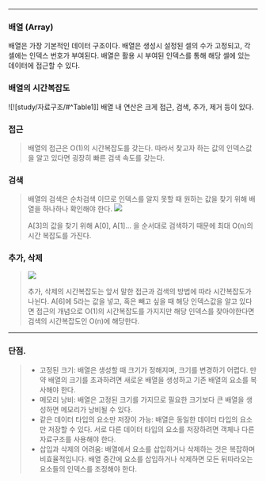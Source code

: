 
---

### 배열 (Array)

배열은 가장 기본적인 데이터 구조이다. 배열은 생성시 설정된 셀의 수가 고정되고, 각 셀에는 인덱스 번호가 부여된다. 배열은 활용 시 부여된 인덱스를 통해 해당 셀에 있는 데이터에 접근할 수 있다.

### 배열의 시간복잡도

![![study/자료구조/#^Table1]]
배열 내 연산은 크게 접근, 검색, 추가, 제거 등이 있다.


### 접근

>   
>   배열의 접근은 O(1)의 시간복잡도를 갖는다. 따라서 찾고자 하는 값의 인덱스값을 알고 있다면 굉장히 
>   빠른 검색 속도를 갖는다.
>   

### 검색

>   
>   배열의 검색은 순차검색 이므로 인덱스를 알지 못할 때 원하는 값을 찾기 위해 배열을 하나하나 확인해야 한다.
>   ![](https://i.imgur.com/HI7Xtlh.png)
>   
>   A[3]의 값을 찾기 위해 A[0], A[1]... 을 순서대로 검색하기 때문에 최대 O(n)의 시간 복잡도를 가진다.
>

### 추가, 삭제

>   ![](https://i.imgur.com/H8aQO9I.png)
>
>   추가, 삭제의 시간복잡도는 앞서 말한 접근과 검색의 방법에 따라 시간복잡도가 나뉜다.
>   A[6]에 5라는 값을 넣고, 혹은 빼고 싶을 때 해당 인덱스값을 알고 있다면 접근의 개념으로 O(1)의 
>   시간복잡도를 가지지만 해당 인덱스를 찾아야한다면 검색의 시간복잡도인 O(n)에 해당한다.
>

---

### 단점.

>
>   - 고정된 크기:
>   배열은 생성할 때 크기가 정해지며, 크기를 변경하기 어렵다. 만약 배열의 크기를 초과하려면 새로운 배열을 생성하고 기존 배열의 요소를 복사해야 한다.
>   - 메모리 낭비:
>   배열은 고정된 크기를 가지므로 필요한 크기보다 큰 배열을 생성하면 메모리가 낭비될 수 있다.
>   - 같은 데이터 타입의 요소만 저장이 가능:
>   배열은 동일한 데이터 타입의 요소만 저장할 수 있다. 서로 다른 데이터 타입의 요소를 저장하려면 객체나 다른 자료구조를 사용해야 한다.
>   - 삽입과 삭제의 어려움:
>   배열에서 요소를 삽입하거나 삭제하는 것은 복잡하며 비효율적입니다. 배열 중간에 요소를 삽입하거나 삭제하면 모든 뒤따라오는 요소들의 인덱스를 조정해야 한다.
>   

